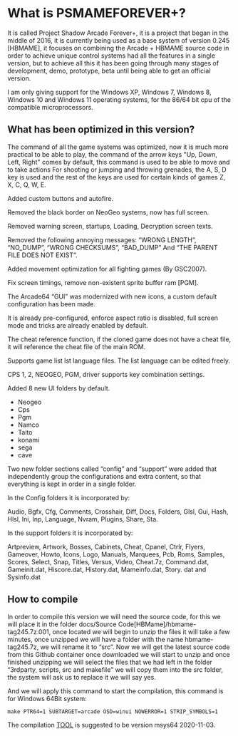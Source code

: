 What is PSMAMEFOREVER+?
===================
It is called Project Shadow Arcade Forever+, it is a project that began in the middle of 2016, it is currently being used as a base system of version 0.245 [HBMAME], it focuses on combining the Arcade + HBMAME source code in order to achieve unique control systems had all the features in a single version, but to achieve all this it has been going through many stages of development, demo, prototype, beta until being able to get an official version.

I am only giving support for the Windows XP, Windows 7, Windows 8, Windows 10 and Windows 11 operating systems, for the 86/64 bit cpu of the compatible microprocessors.

What has been optimized in this version?
---------------------------------------

The command of all the game systems was optimized, now it is much more practical to be able to play, the command of the arrow keys "Up, Down, Left, Right" comes by default, this command is used to be able to move and to take actions For shooting or jumping and throwing grenades, the A, S, D key is used and the rest of the keys are used for certain kinds of games Z, X, C, Q, W, E.

Added custom buttons and autofire.

Removed the black border on NeoGeo systems, now has full screen.

Removed warning screen, startups, Loading, Decryption screen texts.

Removed the following annoying messages: “WRONG LENGTH”, “NO_DUMP”, “WRONG CHECKSUMS”, “BAD_DUMP” And “THE PARENT FILE DOES NOT EXIST”.

Added movement optimization for all fighting games (By GSC2007).

Fix screen timings, remove non-existent sprite buffer ram [PGM].

The Arcade64 “GUI” was modernized with new icons, a custom default configuration has been made.

It is already pre-configured, enforce aspect ratio is disabled, full screen mode and tricks are already enabled by default.

The cheat reference function, if the cloned game does not have a cheat file, it will reference the cheat file of the main ROM.

Supports game list lst language files. The list language can be edited freely.

CPS 1, 2, NEOGEO, PGM, driver supports key combination settings.

Added 8 new UI folders by default.
 * Neogeo
 * Cps
 * Pgm
 * Namco
 * Taito
 * konami
 * sega
 * cave

Two new folder sections called “config” and “support” were added that independently group the configurations and extra content, so that everything is kept in order in a single folder.

In the Config folders it is incorporated by:

Audio, Bgfx, Cfg, Comments, Crosshair, Diff, Docs, Folders, Glsl, Gui, Hash, Hlsl, Ini, Inp, Language, Nvram, Plugins, Share, Sta.

In the support folders it is incorporated by:

Artpreview, Artwork, Bosses, Cabinets, Cheat, Cpanel, Ctrlr, Flyers, Gameover, Howto, Icons,
Logo, Manuals, Marquees, Pcb, Roms, Samples, Scores, Select, Snap, Titles, Versus, Video, Cheat.7z, Command.dat, Gameinit.dat, Hiscore.dat, History.dat, Mameinfo.dat, Story. dat and Sysinfo.dat


How to compile
--------------

In order to compile this version we will need the source code, for this we will place it in the folder docs/Source Code[HBMame]/hbmame-tag245.7z.001, once located we will begin to unzip the files it will take a few minutes, once unzipped we will have a folder with the name hbmame-tag245.7z, we will rename it to “src”. Now we will get the latest source code from this Github container once downloaded we will start to unzip and once finished unzipping we will select the files that we had left in the folder “3rdparty, scripts, src and makefile” we will copy them into the src folder, the system will ask us to replace it we will say yes.

And we will apply this command to start the compilation, this command is for Windows 64Bit system:
```
make PTR64=1 SUBTARGET=arcade OSD=winui NOWERROR=1 STRIP_SYMBOLS=1
```

The compilation [TOOL](https://github.com/mamedev/buildtools/releases) is suggested to be version msys64 2020-11-03.
